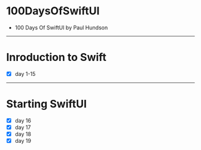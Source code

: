 # 100DaysOfSwiftUI

* 100 Days Of SwiftUI by Paul Hundson
<hr>

# Inroduction to Swift
- [X] day 1-15
<hr>

# Starting SwiftUI
- [X] day 16
- [X] day 17
- [X] day 18
- [X] day 19
